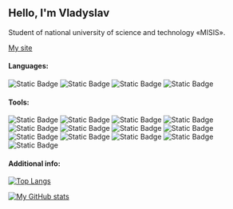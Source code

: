 ## Hello, I'm Vladyslav

Student of national university of science and technology «MISIS».

[My site](https://gnomesite.ru/)

#### Languages:

![Static Badge](https://img.shields.io/badge/Python-%230969DA) ![Static Badge](https://img.shields.io/badge/JavaScript-%230969DA) ![Static Badge](https://img.shields.io/badge/Java-%230969DA) ![Static Badge](https://img.shields.io/badge/HTML/CSS-%230969DA)

#### Tools:

![Static Badge](https://img.shields.io/badge/Django-%230969DA) ![Static Badge](https://img.shields.io/badge/drf-%230969DA) ![Static Badge](https://img.shields.io/badge/postgreSQL-%230969DA) ![Static Badge](https://img.shields.io/badge/jquery-%230969DA) ![Static Badge](https://img.shields.io/badge/bootstrap-%230969DA) ![Static Badge](https://img.shields.io/badge/Figma-%230969DA) ![Static Badge](https://img.shields.io/badge/Firebird-%230969DA) ![Static Badge](https://img.shields.io/badge/PyQt-%230969DA) ![Static Badge](https://img.shields.io/badge/SQLite-%230969DA) ![Static Badge](https://img.shields.io/badge/nginx-%230969DA) ![Static Badge](https://img.shields.io/badge/gunicorn-%230969DA) ![Static Badge](https://img.shields.io/badge/Photoshop-%230969DA) ![Static Badge](https://img.shields.io/badge/Illustrator-%230969DA)

#### Additional info:

[![Top Langs](https://github-readme-stats.vercel.app/api/top-langs/?username=kravasos5&layout=compact)](https://github.com/kravasos5)

[![My GitHub stats](https://github-readme-stats.vercel.app/api?username=kravasos5&hide=stars,issues,contribs)](https://github.com/kravasos5)
